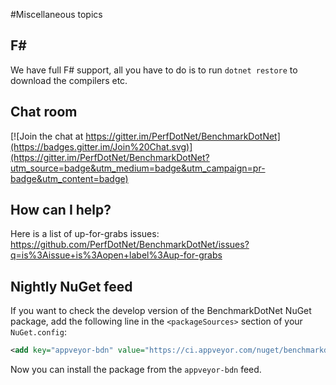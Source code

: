 #Miscellaneous topics
 
## F# #

We have full F# support, all you have to do is to run `dotnet restore` to download the compilers etc.

## Chat room
[![Join the chat at https://gitter.im/PerfDotNet/BenchmarkDotNet](https://badges.gitter.im/Join%20Chat.svg)](https://gitter.im/PerfDotNet/BenchmarkDotNet?utm_source=badge&utm_medium=badge&utm_campaign=pr-badge&utm_content=badge)

## How can I help?

Here is a list of up-for-grabs issues: https://github.com/PerfDotNet/BenchmarkDotNet/issues?q=is%3Aissue+is%3Aopen+label%3Aup-for-grabs

## Nightly NuGet feed

If you want to check the develop version of the BenchmarkDotNet NuGet package, add the following line in the `<packageSources>` section of your `NuGet.config`:
```xml
<add key="appveyor-bdn" value="https://ci.appveyor.com/nuget/benchmarkdotnet" />
```
Now you can install the package from the `appveyor-bdn` feed.